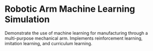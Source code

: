 # Robotic Arm Machine Learning Simulation
Demonstrate the use of machine learning for manufacturing through a multi-purpose mechanical arm. Implements reinforcement learning, imitation learning, and curriculum learning.
